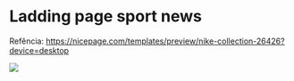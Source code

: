 <h1> Ladding page sport news </h1>

Refência: https://nicepage.com/templates/preview/nike-collection-26426?device=desktop

<img src="https://user-images.githubusercontent.com/83230961/158256270-8d1a31e7-d733-4b6c-94e0-8fd55a581fba.png" >
